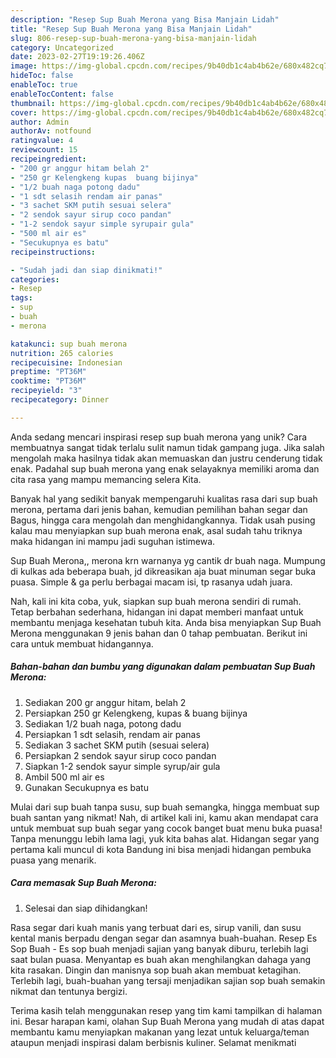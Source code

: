 ```yaml
---
description: "Resep Sup Buah Merona yang Bisa Manjain Lidah"
title: "Resep Sup Buah Merona yang Bisa Manjain Lidah"
slug: 806-resep-sup-buah-merona-yang-bisa-manjain-lidah
category: Uncategorized
date: 2023-02-27T19:19:26.406Z
image: https://img-global.cpcdn.com/recipes/9b40db1c4ab4b62e/680x482cq70/sup-buah-merona-foto-resep-utama.jpg
hideToc: false
enableToc: true
enableTocContent: false
thumbnail: https://img-global.cpcdn.com/recipes/9b40db1c4ab4b62e/680x482cq70/sup-buah-merona-foto-resep-utama.jpg
cover: https://img-global.cpcdn.com/recipes/9b40db1c4ab4b62e/680x482cq70/sup-buah-merona-foto-resep-utama.jpg
author: Admin
authorAv: notfound
ratingvalue: 4
reviewcount: 15
recipeingredient:
- "200 gr anggur hitam belah 2"
- "250 gr Kelengkeng kupas  buang bijinya"
- "1/2 buah naga potong dadu"
- "1 sdt selasih rendam air panas"
- "3 sachet SKM putih sesuai selera"
- "2 sendok sayur sirup coco pandan"
- "1-2 sendok sayur simple syrupair gula"
- "500 ml air es"
- "Secukupnya es batu"
recipeinstructions:

- "Sudah jadi dan siap dinikmati!"
categories:
- Resep
tags:
- sup
- buah
- merona

katakunci: sup buah merona 
nutrition: 265 calories
recipecuisine: Indonesian
preptime: "PT36M"
cooktime: "PT36M"
recipeyield: "3"
recipecategory: Dinner

---
```





Anda sedang mencari inspirasi resep sup buah merona yang unik? Cara membuatnya sangat tidak terlalu sulit namun tidak gampang juga. Jika salah mengolah maka hasilnya tidak akan memuaskan dan justru cenderung tidak enak. Padahal sup buah merona yang enak selayaknya memiliki aroma dan cita rasa yang mampu memancing selera Kita.





Banyak hal yang sedikit banyak mempengaruhi kualitas rasa dari sup buah merona, pertama dari jenis bahan, kemudian pemilihan bahan segar dan Bagus, hingga cara mengolah dan menghidangkannya. Tidak usah pusing kalau mau menyiapkan sup buah merona enak,      asal sudah tahu triknya maka hidangan ini mampu jadi suguhan istimewa.














Sup Buah Merona,, merona krn warnanya yg cantik dr buah naga. Mumpung di kulkas ada beberapa buah, jd dikreasikan aja buat minuman segar buka puasa. Simple &amp; ga perlu berbagai macam isi, tp rasanya udah juara.






Nah, kali ini kita coba, yuk, siapkan sup buah merona sendiri di rumah. Tetap berbahan sederhana, hidangan ini dapat memberi manfaat untuk membantu menjaga kesehatan tubuh kita. Anda bisa menyiapkan Sup Buah Merona menggunakan 9 jenis bahan dan 0 tahap pembuatan. Berikut ini cara untuk membuat hidangannya.

<!--inarticleads1-->

##### Bahan-bahan dan bumbu yang digunakan dalam pembuatan Sup Buah Merona:

1. Sediakan 200 gr anggur hitam, belah 2
1. Persiapkan 250 gr Kelengkeng, kupas &amp; buang bijinya
1. Sediakan 1/2 buah naga, potong dadu
1. Persiapkan 1 sdt selasih, rendam air panas
1. Sediakan 3 sachet SKM putih (sesuai selera)
1. Persiapkan 2 sendok sayur sirup coco pandan
1. Siapkan 1-2 sendok sayur simple syrup/air gula
1. Ambil 500 ml air es
1. Gunakan Secukupnya es batu


Mulai dari sup buah tanpa susu, sup buah semangka, hingga membuat sup buah santan yang nikmat! Nah, di artikel kali ini, kamu akan mendapat cara untuk membuat sup buah segar yang cocok banget buat menu buka puasa! Tanpa menunggu lebih lama lagi, yuk kita bahas alat. Hidangan segar yang pertama kali muncul di kota Bandung ini bisa menjadi hidangan pembuka puasa yang menarik. 

<!--inarticleads2-->

##### Cara memasak Sup Buah Merona:


1. Selesai dan siap dihidangkan!

Rasa segar dari kuah manis yang terbuat dari es, sirup vanili, dan susu kental manis berpadu dengan segar dan asamnya buah-buahan. Resep Es Sop Buah - Es sop buah menjadi sajian yang banyak diburu, terlebih lagi saat bulan puasa. Menyantap es buah akan menghilangkan dahaga yang kita rasakan. Dingin dan manisnya sop buah akan membuat ketagihan. Terlebih lagi, buah-buahan yang tersaji menjadikan sajian sop buah semakin nikmat dan tentunya bergizi. 

Terima kasih telah menggunakan resep yang tim kami tampilkan di halaman ini. Besar harapan kami, olahan Sup Buah Merona yang mudah di atas dapat membantu kamu menyiapkan makanan yang lezat untuk keluarga/teman ataupun menjadi inspirasi dalam berbisnis kuliner. Selamat menikmati
